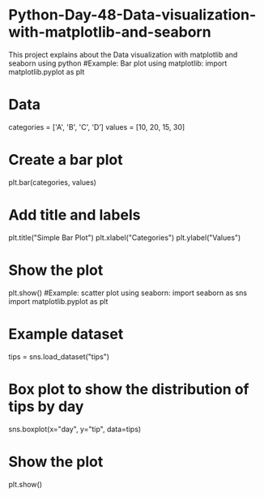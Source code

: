 # Python-Day-48-Data-visualization-with-matplotlib-and-seaborn
This project explains about the Data visualization with matplotlib and seaborn using python
#Example: Bar plot using matplotlib:
import matplotlib.pyplot as plt 
# Data 
categories = ['A', 'B', 'C', 'D’] 
values = [10, 20, 15, 30] 
# Create a bar plot 
plt.bar(categories, values) 

# Add title and labels
 plt.title("Simple Bar Plot") 
plt.xlabel("Categories") 
plt.ylabel("Values") 

# Show the plot 
plt.show()
#Example: scatter plot using seaborn:
import seaborn as sns 
import matplotlib.pyplot as plt

# Example dataset 
tips = sns.load_dataset("tips")

# Box plot to show the distribution of tips by day 
sns.boxplot(x="day", y="tip", data=tips)

# Show the plot 
plt.show()
